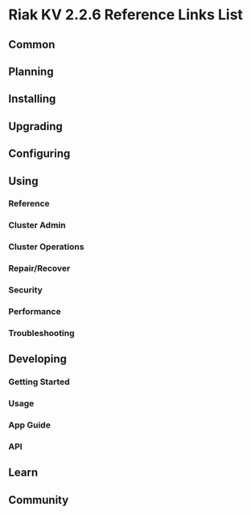 
# Riak KV 2.2.6 Reference Links List

## Common

[downloads]: {{<baseurl>}}riak/kv/2.2.6/downloads/
[install index]: {{<baseurl>}}riak/kv/2.2.6/setup/installing
[upgrade index]: {{<baseurl>}}riak/kv/2.2.6/upgrading
[plan index]: {{<baseurl>}}riak/kv/2.2.6/planning
[config index]: {{<baseurl>}}riak/kv/2.1.3/using/configuring/
[config reference]: {{<baseurl>}}riak/kv/2.2.6/configuring/reference/
[manage index]: {{<baseurl>}}riak/kv/2.2.6/using/managing
[performance index]: {{<baseurl>}}riak/kv/2.2.6/using/performance
[glossary vnode]: {{<baseurl>}}riak/kv/2.2.6/learn/glossary/#vnode
[contact basho]: https://www.tiot.jp/en/about-us/contact-us/

## Planning

[plan index]: {{<baseurl>}}riak/kv/2.2.6/setup/planning
[plan start]: {{<baseurl>}}riak/kv/2.2.6/setup/planning/start
[plan backend]: {{<baseurl>}}riak/kv/2.2.6/setup/planning/backend
[plan backend bitcask]: {{<baseurl>}}riak/kv/2.2.6/setup/planning/backend/bitcask
[plan backend leveldb]: {{<baseurl>}}riak/kv/2.2.6/setup/planning/backend/leveldb
[plan backend memory]: {{<baseurl>}}riak/kv/2.2.6/setup/planning/backend/memory
[plan backend multi]: {{<baseurl>}}riak/kv/2.2.6/setup/planning/backend/multi
[plan cluster capacity]: {{<baseurl>}}riak/kv/2.2.6/setup/planning/cluster-capacity
[plan bitcask capacity]: {{<baseurl>}}riak/kv/2.2.6/setup/planning/bitcask-capacity-calc
[plan best practices]: {{<baseurl>}}riak/kv/2.2.6/setup/planning/best-practices
[plan future]: {{<baseurl>}}riak/kv/2.2.6/setup/planning/future

## Installing

[install index]: {{<baseurl>}}riak/kv/2.2.6/setup/installing
[install aws]: {{<baseurl>}}riak/kv/2.2.6/setup/installing/amazon-web-services
[install debian & ubuntu]: {{<baseurl>}}riak/kv/2.2.6/setup/installing/debian-ubuntu
[install freebsd]: {{<baseurl>}}riak/kv/2.2.6/setup/installing/freebsd
[install mac osx]: {{<baseurl>}}riak/kv/2.2.6/setup/installing/mac-osx
[install rhel & centos]: {{<baseurl>}}riak/kv/2.2.6/setup/installing/rhel-centos
[install smartos]: {{<baseurl>}}riak/kv/2.2.6/setup/installing/smartos
[install solaris]: {{<baseurl>}}riak/kv/2.2.6/setup/installing/solaris
[install suse]: {{<baseurl>}}riak/kv/2.2.6/setup/installing/suse
[install windows azure]: {{<baseurl>}}riak/kv/2.2.6/setup/installing/windows-azure

[install source index]: {{<baseurl>}}riak/kv/2.2.6/setup/installing/source
[install source erlang]: {{<baseurl>}}riak/kv/2.2.6/setup/installing/source/erlang
[install source jvm]: {{<baseurl>}}riak/kv/2.2.6/setup/installing/source/jvm

[install verify]: {{<baseurl>}}riak/kv/2.2.6/setup/installing/verify

## Upgrading

[upgrade index]: {{<baseurl>}}riak/kv/2.2.6/setup/upgrading
[upgrade checklist]: {{<baseurl>}}riak/kv/2.2.6/setup/upgrading/checklist
[upgrade version]: {{<baseurl>}}riak/kv/2.2.6/setup/upgrading/version
[upgrade cluster]: {{<baseurl>}}riak/kv/2.2.6/setup/upgrading/cluster
[upgrade mdc]: {{<baseurl>}}riak/kv/2.2.6/setup/upgrading/multi-datacenter
[upgrade downgrade]: {{<baseurl>}}riak/kv/2.2.6/setup/downgrade

## Configuring

[config index]: {{<baseurl>}}riak/kv/2.2.6/configuring
[config basic]: {{<baseurl>}}riak/kv/2.2.6/configuring/basic
[config backend]: {{<baseurl>}}riak/kv/2.2.6/configuring/backend
[config manage]: {{<baseurl>}}riak/kv/2.2.6/configuring/managing
[config reference]: {{<baseurl>}}riak/kv/2.2.6/configuring/reference/
[config strong consistency]: {{<baseurl>}}riak/kv/2.2.6/configuring/strong-consistency
[config load balance]: {{<baseurl>}}riak/kv/2.2.6/configuring/load-balancing-proxy
[config mapreduce]: {{<baseurl>}}riak/kv/2.2.6/configuring/mapreduce
[config search]: {{<baseurl>}}riak/kv/2.2.6/configuring/search/

[config v3 mdc]: {{<baseurl>}}riak/kv/2.2.6/configuring/v3-multi-datacenter
[config v3 nat]: {{<baseurl>}}riak/kv/2.2.6/configuring/v3-multi-datacenter/nat
[config v3 quickstart]: {{<baseurl>}}riak/kv/2.2.6/configuring/v3-multi-datacenter/quick-start
[config v3 ssl]: {{<baseurl>}}riak/kv/2.2.6/configuring/v3-multi-datacenter/ssl

[config v2 mdc]: {{<baseurl>}}riak/kv/2.2.6/configuring/v2-multi-datacenter
[config v2 nat]: {{<baseurl>}}riak/kv/2.2.6/configuring/v2-multi-datacenter/nat
[config v2 quickstart]: {{<baseurl>}}riak/kv/2.2.6/configuring/v2-multi-datacenter/quick-start
[config v2 ssl]: {{<baseurl>}}riak/kv/2.2.6/configuring/v2-multi-datacenter/ssl

## Using

[use index]: {{<baseurl>}}riak/kv/2.2.6/using/
[use admin commands]: {{<baseurl>}}riak/kv/2.2.6/using/cluster-admin-commands
[use running cluster]: {{<baseurl>}}riak/kv/2.2.6/using/running-a-cluster

### Reference

[use ref custom code]: {{<baseurl>}}riak/kv/2.2.6/using/reference/custom-code
[use ref handoff]: {{<baseurl>}}riak/kv/2.2.6/using/reference/handoff
[use ref monitoring]: {{<baseurl>}}riak/kv/2.2.6/using/reference/statistics-monitoring
[use ref search]: {{<baseurl>}}riak/kv/2.2.6/using/reference/search
[use ref 2i]: {{<baseurl>}}riak/kv/2.2.6/using/reference/secondary-indexes
[use ref snmp]: {{<baseurl>}}riak/kv/2.2.6/using/reference/snmp
[use ref strong consistency]: {{<baseurl>}}riak/kv/2.2.6/using/reference/strong-consistency
[use ref jmx]: {{<baseurl>}}riak/kv/2.2.6/using/reference/jmx
[use ref obj del]: {{<baseurl>}}riak/kv/2.2.6/using/reference/object-deletion/
[use ref v3 mdc]: {{<baseurl>}}riak/kv/2.2.6/using/reference/v3-multi-datacenter
[use ref v2 mdc]: {{<baseurl>}}riak/kv/2.2.6/using/reference/v2-multi-datacenter

### Cluster Admin

[use admin index]: {{<baseurl>}}riak/kv/2.2.6/using/admin/
[use admin commands]: {{<baseurl>}}riak/kv/2.2.6/using/admin/commands/
[use admin riak cli]: {{<baseurl>}}riak/kv/2.2.6/using/admin/riak-cli/
[use admin riak-admin]: {{<baseurl>}}riak/kv/2.2.6/using/admin/riak-admin/
[use admin riak control]: {{<baseurl>}}riak/kv/2.2.6/using/admin/riak-control/

### Cluster Operations

[cluster ops add remove node]: {{<baseurl>}}riak/kv/2.2.6/using/cluster-operations/adding-removing-nodes
[cluster ops inspect node]: {{<baseurl>}}riak/kv/2.2.6/using/cluster-operations/inspecting-node
[cluster ops change info]: {{<baseurl>}}riak/kv/2.2.6/using/cluster-operations/changing-cluster-info
[cluster ops load balance]: {{<baseurl>}}riak/kv/2.2.6/configuring/load-balancing-proxy
[cluster ops bucket types]: {{<baseurl>}}riak/kv/2.2.6/using/cluster-operations/bucket-types
[cluster ops handoff]: {{<baseurl>}}riak/kv/2.2.6/using/cluster-operations/handoff
[cluster ops log]: {{<baseurl>}}riak/kv/2.2.6/using/cluster-operations/logging
[cluster ops obj del]: {{<baseurl>}}riak/kv/2.2.6/using/reference/object-deletion
[cluster ops backup]: {{<baseurl>}}riak/kv/2.2.6/using/cluster-operations/backing-up
[cluster ops mdc]: {{<baseurl>}}riak/kv/2.2.6/using/cluster-operations/v3-multi-datacenter
[cluster ops strong consistency]: {{<baseurl>}}riak/kv/2.2.6/using/cluster-operations/strong-consistency
[cluster ops 2i]: {{<baseurl>}}riak/kv/2.2.6/using/reference/secondary-indexes
[cluster ops v3 mdc]: {{<baseurl>}}riak/kv/2.2.6/using/cluster-operations/v3-multi-datacenter
[cluster ops v2 mdc]: {{<baseurl>}}riak/kv/2.2.6/using/cluster-operations/v2-multi-datacenter

### Repair/Recover

[repair recover index]: {{<baseurl>}}riak/kv/2.2.6/using/repair-recovery
[repair recover index]: {{<baseurl>}}riak/kv/2.2.6/using/repair-recovery/failure-recovery/

### Security

[security index]: {{<baseurl>}}riak/kv/2.2.6/using/security/
[security basics]: {{<baseurl>}}riak/kv/2.2.6/using/security/basics
[security managing]: {{<baseurl>}}riak/kv/2.2.6/using/security/managing-sources/

### Performance

[perf index]: {{<baseurl>}}riak/kv/2.2.6/using/performance/
[perf benchmark]: {{<baseurl>}}riak/kv/2.2.6/using/performance/benchmarking
[perf open files]: {{<baseurl>}}riak/kv/2.2.6/using/performance/open-files-limit/
[perf erlang]: {{<baseurl>}}riak/kv/2.2.6/using/performance/erlang
[perf aws]: {{<baseurl>}}riak/kv/2.2.6/using/performance/amazon-web-services
[perf latency checklist]: {{<baseurl>}}riak/kv/2.2.6/using/performance/latency-reduction

### Troubleshooting

[troubleshoot http]: {{<baseurl>}}riak/kv/2.2.6/using/troubleshooting/http-204

## Developing

[dev index]: {{<baseurl>}}riak/kv/2.2.6/developing
[dev client libraries]: {{<baseurl>}}riak/kv/2.2.6/developing/client-libraries
[dev data model]: {{<baseurl>}}riak/kv/2.2.6/developing/data-modeling
[dev data types]: {{<baseurl>}}riak/kv/2.2.6/developing/data-types
[dev kv model]: {{<baseurl>}}riak/kv/2.2.6/developing/key-value-modeling

### Getting Started

[getting started]: {{<baseurl>}}riak/kv/2.2.6/developing/getting-started
[getting started java]: {{<baseurl>}}riak/kv/2.2.6/developing/getting-started/java
[getting started ruby]: {{<baseurl>}}riak/kv/2.2.6/developing/getting-started/ruby
[getting started python]: {{<baseurl>}}riak/kv/2.2.6/developing/getting-started/python
[getting started php]: {{<baseurl>}}riak/kv/2.2.6/developing/getting-started/php
[getting started csharp]: {{<baseurl>}}riak/kv/2.2.6/developing/getting-started/csharp
[getting started nodejs]: {{<baseurl>}}riak/kv/2.2.6/developing/getting-started/nodejs
[getting started erlang]: {{<baseurl>}}riak/kv/2.2.6/developing/getting-started/erlang
[getting started golang]: {{<baseurl>}}riak/kv/2.2.6/developing/getting-started/golang

[obj model java]: {{<baseurl>}}riak/kv/2.2.6/developing/getting-started/java/object-modeling
[obj model ruby]: {{<baseurl>}}riak/kv/2.2.6/developing/getting-started/ruby/object-modeling
[obj model python]: {{<baseurl>}}riak/kv/2.2.6/developing/getting-started/python/object-modeling
[obj model csharp]: {{<baseurl>}}riak/kv/2.2.6/developing/getting-started/csharp/object-modeling
[obj model nodejs]: {{<baseurl>}}riak/kv/2.2.6/developing/getting-started/nodejs/object-modeling
[obj model erlang]: {{<baseurl>}}riak/kv/2.2.6/developing/getting-started/erlang/object-modeling
[obj model golang]: {{<baseurl>}}riak/kv/2.2.6/developing/getting-started/golang/object-modeling

### Usage

[usage index]: {{<baseurl>}}riak/kv/2.2.6/developing/usage
[usage bucket types]: {{<baseurl>}}riak/kv/2.2.6/developing/usage/bucket-types
[usage commit hooks]: {{<baseurl>}}riak/kv/2.2.6/developing/usage/commit-hooks
[usage conflict resolution]: {{<baseurl>}}riak/kv/2.2.6/developing/usage/conflict-resolution
[usage content types]: {{<baseurl>}}riak/kv/2.2.6/developing/usage/content-types
[usage create objects]: {{<baseurl>}}riak/kv/2.2.6/developing/usage/creating-objects
[usage custom extractors]: {{<baseurl>}}riak/kv/2.2.6/developing/usage/custom-extractors
[usage delete objects]: {{<baseurl>}}riak/kv/2.2.6/developing/usage/deleting-objects
[usage mapreduce]: {{<baseurl>}}riak/kv/2.2.6/developing/usage/mapreduce
[usage search]: {{<baseurl>}}riak/kv/2.2.6/developing/usage/search
[usage search schema]: {{<baseurl>}}riak/kv/2.2.6/developing/usage/search-schemas
[usage search data types]: {{<baseurl>}}riak/kv/2.2.6/developing/usage/searching-data-types
[usage 2i]: {{<baseurl>}}riak/kv/2.2.6/developing/usage/secondary-indexes
[usage update objects]: {{<baseurl>}}riak/kv/2.2.6/developing/usage/updating-objects

### App Guide

[apps mapreduce]: {{<baseurl>}}riak/kv/2.2.6/developing/app-guide/advanced-mapreduce
[apps replication properties]: {{<baseurl>}}riak/kv/2.2.6/developing/app-guide/replication-properties
[apps strong consistency]: {{<baseurl>}}riak/kv/2.2.6/developing/app-guide/strong-consistency

### API

[dev api backend]: {{<baseurl>}}riak/kv/2.2.6/developing/api/backend
[dev api http]: {{<baseurl>}}riak/kv/2.2.6/developing/api/http
[dev api http status]: {{<baseurl>}}riak/kv/2.2.6/developing/api/http/status
[dev api pbc]: {{<baseurl>}}riak/kv/2.2.6/developing/api/protocol-buffers/

## Learn

[learn new nosql]: {{<baseurl>}}riak/kv/learn/new-to-nosql
[learn use cases]: {{<baseurl>}}riak/kv/learn/use-cases
[learn why riak]: {{<baseurl>}}riak/kv/learn/why-riak-kv

[glossary]: {{<baseurl>}}riak/kv/2.2.6/learn/glossary/
[glossary aae]: {{<baseurl>}}riak/kv/2.2.6/learn/glossary/#active-anti-entropy-aae
[glossary read rep]: {{<baseurl>}}riak/kv/2.2.6/learn/glossary/#read-repair
[glossary vnode]: {{<baseurl>}}riak/kv/2.2.6/learn/glossary/#vnode

[concept aae]: {{<baseurl>}}riak/kv/2.2.6/learn/concepts/active-anti-entropy/
[concept buckets]: {{<baseurl>}}riak/kv/2.2.6/learn/concepts/buckets
[concept cap neg]: {{<baseurl>}}riak/kv/2.2.6/learn/concepts/capability-negotiation
[concept causal context]: {{<baseurl>}}riak/kv/2.2.6/learn/concepts/causal-context
[concept clusters]: {{<baseurl>}}riak/kv/2.2.6/learn/concepts/clusters/
[concept crdts]: {{<baseurl>}}riak/kv/2.2.6/learn/concepts/crdts
[concept eventual consistency]: {{<baseurl>}}riak/kv/2.2.6/learn/concepts/eventual-consistency
[concept keys objects]: {{<baseurl>}}riak/kv/2.2.6/learn/concepts/keys-and-objects
[concept replication]: {{<baseurl>}}riak/kv/2.2.6/learn/concepts/replication
[concept strong consistency]: {{<baseurl>}}riak/kv/2.2.6/using/reference/strong-consistency
[concept vnodes]: {{<baseurl>}}riak/kv/2.2.6/learn/concepts/vnodes

## Community

[community]: {{<baseurl>}}community
[community projects]: {{<baseurl>}}community/projects
[reporting bugs]: {{<baseurl>}}community/reporting-bugs
[taishi]: {{<baseurl>}}community/taishi

